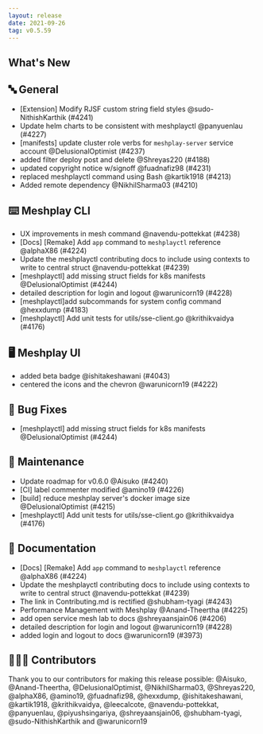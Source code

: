 ```yaml
---
layout: release
date: 2021-09-26
tag: v0.5.59
---
```


## What's New
## 🔤 General
- [Extension] Modify RJSF custom string field styles @sudo-NithishKarthik (#4241)
- Update helm charts to be consistent with meshplayctl @panyuenlau (#4227)
- [manifests] update cluster role verbs for `meshplay-server` service account @DelusionalOptimist (#4237)
- added filter deploy post and delete @Shreyas220 (#4188)
- updated copyright notice w/signoff @fuadnafiz98 (#4231)
- replaced meshplayctl command using Bash @kartik1918 (#4213)
- Added remote dependency @NikhilSharma03 (#4210)

## ⌨️ Meshplay CLI

- UX improvements in mesh command @navendu-pottekkat (#4238)
- [Docs] [Remake] Add `app` command to `meshplayctl` reference @alphaX86 (#4224)
- Update the meshplayctl contributing docs to include using contexts to write to central struct @navendu-pottekkat (#4239)
- [meshplayctl] add missing struct fields for k8s manifests @DelusionalOptimist (#4244)
- detailed description for login and logout @warunicorn19 (#4228)
- [meshplayctl]add subcommands for system config command @hexxdump (#4183)
-  [meshplayctl] Add unit tests for utils/sse-client.go @krithikvaidya (#4176)

## 🖥 Meshplay UI

- added beta badge @ishitakeshawani (#4043)
- centered the icons and the chevron @warunicorn19 (#4222)

## 🐛 Bug Fixes

- [meshplayctl] add missing struct fields for k8s manifests @DelusionalOptimist (#4244)

## 🧰 Maintenance

- Update roadmap for v0.6.0 @Aisuko (#4240)
- [CI] label commenter modified @amino19 (#4226)
- [build] reduce meshplay server's docker image size @DelusionalOptimist (#4215)
-  [meshplayctl] Add unit tests for utils/sse-client.go @krithikvaidya (#4176)

## 📖 Documentation

- [Docs] [Remake] Add `app` command to `meshplayctl` reference @alphaX86 (#4224)
- Update the meshplayctl contributing docs to include using contexts to write to central struct @navendu-pottekkat (#4239)
- The link in Contributing.md is rectified @shubham-tyagi (#4243)
- Performance Management with Meshplay @Anand-Theertha (#4225)
- add open service mesh lab to docs @shreyaansjain06 (#4206)
- detailed description for login and logout @warunicorn19 (#4228)
- added login and logout to docs @warunicorn19 (#3973)

## 👨🏽‍💻 Contributors

Thank you to our contributors for making this release possible:
@Aisuko, @Anand-Theertha, @DelusionalOptimist, @NikhilSharma03, @Shreyas220, @alphaX86, @amino19, @fuadnafiz98, @hexxdump, @ishitakeshawani, @kartik1918, @krithikvaidya, @leecalcote, @navendu-pottekkat, @panyuenlau, @piyushsingariya, @shreyaansjain06, @shubham-tyagi, @sudo-NithishKarthik and @warunicorn19
